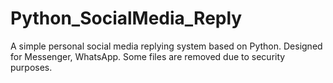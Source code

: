 # Python_SocialMedia_Reply
A simple personal social media replying system based on Python. Designed for Messenger, WhatsApp.
Some files are removed due to security purposes.
